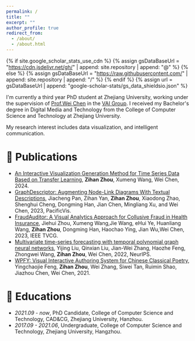 ```yaml
---
permalink: /
title: ""
excerpt: ""
author_profile: true
redirect_from:
  - /about/
  - /about.html
---
```


{% if site.google_scholar_stats_use_cdn %}
{% assign gsDataBaseUrl = "https://cdn.jsdelivr.net/gh/" | append: site.repository | append: "@" %}
{% else %}
{% assign gsDataBaseUrl = "https://raw.githubusercontent.com/" | append: site.repository | append: "/" %}
{% endif %}
{% assign url = gsDataBaseUrl | append: "google-scholar-stats/gs_data_shieldsio.json" %}

<span class='anchor' id='about-me'></span>
I'm currently a third year PhD student at Zhejiang University, working under the supervision of <a href='http://www.cad.zju.edu.cn/home/chenwei/'>Prof.Wei Chen</a> in the <a href='https://zjuvag.org/'>VAI Group</a>. I received my Bachelor's degree in Digital Media and Technology from the College of Computer Science and Technology at Zhejiang University.

My research interest includes data visualization, and intelligent communication.

<!-- I have published more than 100 papers at the top international AI conferences with total <a href='https://scholar.google.com/citations?user=DhtAFkwAAAAJ'>google scholar citations <strong><span id='total_cit'>260000+</span></strong></a> (You can also use google scholar badge <a href='https://scholar.google.com/citations?user=DhtAFkwAAAAJ'><img src="https://img.shields.io/endpoint?url={{ url | url_encode }}&logo=Google%20Scholar&labelColor=f6f6f6&color=9cf&style=flat&label=citations"></a>). -->

<!-- # 🔥 News

- _2022.02_: &nbsp;🎉🎉 Lorem ipsum dolor sit amet, consectetur adipiscing elit. Vivamus ornare aliquet ipsum, ac tempus justo dapibus sit amet.
- _2022.02_: &nbsp;🎉🎉 Lorem ipsum dolor sit amet, consectetur adipiscing elit. Vivamus ornare aliquet ipsum, ac tempus justo dapibus sit amet. -->

# 📝 Publications

<!-- <div class='paper-box'><div class='paper-box-image'><div><div class="badge">CVPR 2016</div><img src='images/500x300.png' alt="sym" width="100%"></div></div>
<div class='paper-box-text' markdown="1">

[Deep Residual Learning for Image Recognition](https://openaccess.thecvf.com/content_cvpr_2016/papers/He_Deep_Residual_Learning_CVPR_2016_paper.pdf)

**Kaiming He**, Xiangyu Zhang, Shaoqing Ren, Jian Sun

[**Project**](https://scholar.google.com/citations?view_op=view_citation&hl=zh-CN&user=DhtAFkwAAAAJ&citation_for_view=DhtAFkwAAAAJ:ALROH1vI_8AC) <strong><span class='show_paper_citations' data='DhtAFkwAAAAJ:ALROH1vI_8AC'></span></strong>

- Lorem ipsum dolor sit amet, consectetur adipiscing elit. Vivamus ornare aliquet ipsum, ac tempus justo dapibus sit amet.
</div>
</div> -->

- [An Interactive Visualization Generation Method for Time Series Data Based on Transfer Learning](https://www.zjujournals.com/eng/EN/abstract/abstract46170.shtml), **Zihan Zhou**, Xumeng Wang, Wei Chen, 2024.
- [GraphDescriptor: Augmenting Node-Link Diagrams With Textual Descriptions](https://ieeexplore.ieee.org/abstract/document/10148383), Jiacheng Pan, Zihan Yan, **Zihan Zhou**, Xiaodong Zhao, Shenghui Cheng, Dongming Han, Jian Chen, Mingliang Xu, and Wei Chen, 2023, PacificVis.
- [FraudAuditor: A Visual Analytics Approach for Collusive Fraud in Health Insurance](https://ieeexplore.ieee.org/document/10081495), Jiehui Zhou, Xumeng Wang,Jie Wang, eHui Ye, Huanliang Wang, **Zihan Zhou**, Dongming Han, Haochao Ying, Jian Wu,Wei Chen, 2023, IEEE TVCG.
- [Multivariate time-series forecasting with temporal polynomial graph neural networks](https://papers.nips.cc/paper_files/paper/2022/hash/7b102c908e9404dd040599c65db4ce3e-Abstract-Conference.html), Yijing Liu, Qinxian Liu, Jian-Wei Zhang, Haozhe Feng, Zhongwei Wang, **Zihan Zhou**, Wei Chen, 2022, NeurIPS.
- [WPFY: Visual Interactive Authoring System for Chinese Classical Poetry](https://www.sciengine.com/JCADC/doi/10.3724/SP.J.1089.2021.18980), Yingchaojie Feng, **Zihan Zhou**, Wei Zhang, Siwei Tan, Ruimin Shao, Jiazhou Chen, Wei Chen, 2021.

<!-- # 🎖 Honors and Awards

- _2021.10_ Lorem ipsum dolor sit amet, consectetur adipiscing elit. Vivamus ornare aliquet ipsum, ac tempus justo dapibus sit amet.
- _2021.09_ Lorem ipsum dolor sit amet, consectetur adipiscing elit. Vivamus ornare aliquet ipsum, ac tempus justo dapibus sit amet. -->

# 📖 Educations

- _2021.09 - now_, PhD Candidate, College of Computer Science and Technology, CAD&CG, Zhejiang University, Hanzhou.
- _2017.09 - 2021.06_, Undergraduate, College of Computer Science and Technology, Zhejiang University, Hangzhou.

<!-- # 💬 Invited Talks
- *2021.06*, Lorem ipsum dolor sit amet, consectetur adipiscing elit. Vivamus ornare aliquet ipsum, ac tempus justo dapibus sit amet.
- *2021.03*, Lorem ipsum dolor sit amet, consectetur adipiscing elit. Vivamus ornare aliquet ipsum, ac tempus justo dapibus sit amet.  \| [\[video\]](https://github.com/)

# 💻 Internships
- *2019.05 - 2020.02*, [Lorem](https://github.com/), China. -->
